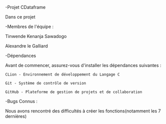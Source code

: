 -Projet CDataframe

Dans ce projet

-Membres de l'équipe :
  
  Tinwende Kenanja Sawadogo
 
  Alexandre le Galliard

-Dépendances
 
  Avant de commencer, assurez-vous d'installer les dépendances suivantes :
    
    CLion - Environnement de développement du Langage C
    
    Git - Système de contrôle de version
    
    GitHub - Plateforme de gestion de projets et de collaboration

-Bugs Connus : 

  Nous avons rencontré des difficultés à créer les fonctions(notamment les 7 dernières)
